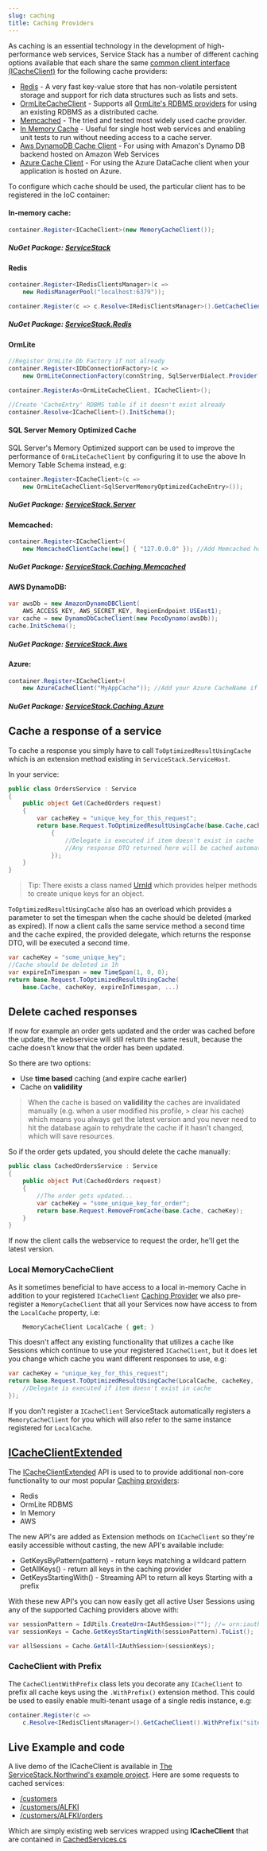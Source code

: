 ```yaml
---
slug: caching
title: Caching Providers
---
```


As caching is an essential technology in the development of high-performance web services, Service Stack has a number of different caching options available that each share the same
[common client interface (ICacheClient)](https://github.com/ServiceStack/ServiceStack/blob/master/src/ServiceStack.Interfaces/Caching/ICacheClient.cs)
for the following cache providers:

  * [Redis](https://github.com/ServiceStack/ServiceStack.Redis) - A very fast key-value store that has  non-volatile persistent storage and support for rich data structures such as lists and sets.
  * [OrmLiteCacheClient](https://www.nuget.org/packages/ServiceStack.Server) - Supports all [OrmLite's RDBMS providers](https://github.com/ServiceStack/ServiceStack.OrmLite/#download) for using an existing RDBMS as a distributed cache.
  * [Memcached](https://nuget.org/packages/ServiceStack.Caching.Memcached) - The tried and tested most widely used cache provider.
  * [In Memory Cache](https://github.com/ServiceStack/ServiceStack/blob/master/src/ServiceStack/Caching/MemoryCacheClient.cs) - Useful for single host web services and enabling unit tests to run without needing access to a cache server.
  * [Aws DynamoDB Cache Client](https://www.nuget.org/packages/ServiceStack.Aws/) - For using with Amazon's Dynamo DB backend hosted on Amazon Web Services
  * [Azure Cache Client](https://nuget.org/packages/ServiceStack.Caching.Azure) - For using the Azure DataCache client when your application is hosted on Azure.

To configure which cache should be used, the particular client has to be registered in the IoC container:

#### In-memory cache:
```csharp 
container.Register<ICacheClient>(new MemoryCacheClient());
```

##### NuGet Package: [ServiceStack](http://www.nuget.org/packages/ServiceStack)

#### Redis

```csharp 
container.Register<IRedisClientsManager>(c => 
    new RedisManagerPool("localhost:6379"));

container.Register(c => c.Resolve<IRedisClientsManager>().GetCacheClient());
```

##### NuGet Package: [ServiceStack.Redis](http://www.nuget.org/packages/ServiceStack.Redis)

#### OrmLite

```csharp 
//Register OrmLite Db Factory if not already
container.Register<IDbConnectionFactory>(c => 
    new OrmLiteConnectionFactory(connString, SqlServerDialect.Provider)); 

container.RegisterAs<OrmLiteCacheClient, ICacheClient>();

//Create 'CacheEntry' RDBMS table if it doesn't exist already
container.Resolve<ICacheClient>().InitSchema(); 
``` 

#### SQL Server Memory Optimized Cache

SQL Server's Memory Optimized support can be used to improve the performance of `OrmLiteCacheClient` 
by configuring it to use the above In Memory Table Schema instead, e.g:

```csharp
container.Register<ICacheClient>(c => 
    new OrmLiteCacheClient<SqlServerMemoryOptimizedCacheEntry>());
```

##### NuGet Package: [ServiceStack.Server](http://www.nuget.org/packages/ServiceStack.Server)

#### Memcached:
```csharp 
container.Register<ICacheClient>(
    new MemcachedClientCache(new[] { "127.0.0.0" }); //Add Memcached hosts
```

##### NuGet Package: [ServiceStack.Caching.Memcached](http://www.nuget.org/packages/ServiceStack.Caching.Memcached)

#### AWS DynamoDB:

```csharp
var awsDb = new AmazonDynamoDBClient(
    AWS_ACCESS_KEY, AWS_SECRET_KEY, RegionEndpoint.USEast1);
var cache = new DynamoDbCacheClient(new PocoDynamo(awsDb));
cache.InitSchema();
```
##### NuGet Package: [ServiceStack.Aws](http://www.nuget.org/packages/ServiceStack.Aws)

#### Azure:
```csharp 
container.Register<ICacheClient>(
    new AzureCacheClient("MyAppCache")); //Add your Azure CacheName if any
```

##### NuGet Package: [ServiceStack.Caching.Azure](http://www.nuget.org/packages/ServiceStack.Caching.Azure)

## Cache a response of a service

To cache a response you simply have to call `ToOptimizedResultUsingCache` which is an extension method existing in `ServiceStack.ServiceHost`.

In your service:

```csharp
public class OrdersService : Service
{
    public object Get(CachedOrders request)
    {
        var cacheKey = "unique_key_for_this_request";
        return base.Request.ToOptimizedResultUsingCache(base.Cache,cacheKey,()=> 
            {
                //Delegate is executed if item doesn't exist in cache 
                //Any response DTO returned here will be cached automatically
            });
    }
}
```

> Tip: There exists a class named [UrnId](https://github.com/ServiceStack/ServiceStack/blob/master/src/ServiceStack.Common/UrnId.cs) which provides helper methods to create unique keys for an object.

`ToOptimizedResultUsingCache` also has an overload which provides a parameter to set the timespan when the cache should be deleted (marked as expired). If now a client calls the same service method a second time and the cache expired, the provided delegate, which returns the response DTO, will be executed a second time.

```csharp
var cacheKey = "some_unique_key";
//Cache should be deleted in 1h
var expireInTimespan = new TimeSpan(1, 0, 0);
return base.Request.ToOptimizedResultUsingCache(
    base.Cache, cacheKey, expireInTimespan, ...)
```

## Delete cached responses

If now for example an order gets updated and the order was cached before the update, the webservice will still return the same result, because the cache doesn't know that the order has been updated.

So there are two options:

- Use **time based** caching (and expire cache earlier)
- Cache on **validility** 

> When the cache is based on **validility** the caches are invalidated manually (e.g. when a user modified his profile, > clear his cache) which means you always get the latest version and you never need to hit the database again to rehydrate the cache if it hasn't changed, which will save resources.

So if the order gets updated, you should delete the cache manually:

```csharp
public class CachedOrdersService : Service
{
    public object Put(CachedOrders request)
    {
        //The order gets updated...
        var cacheKey = "some_unique_key_for_order";
        return base.Request.RemoveFromCache(base.Cache, cacheKey);
    }
}
```

If now the client calls the webservice to request the order, he'll get the latest version.

### Local MemoryCacheClient

As it sometimes beneficial to have access to a local in-memory Cache in addition to your registered `ICacheClient` 
[Caching Provider](/caching)
we also pre-register a `MemoryCacheClient` that all your Services now have access to from the `LocalCache` 
property, i.e:

```csharp
    MemoryCacheClient LocalCache { get; }
```

This doesn't affect any existing functionality that utilizes a cache like Sessions which continue to use
your registered `ICacheClient`, but it does let you change which cache you want different responses to use, e.g: 

```csharp
var cacheKey = "unique_key_for_this_request";
return base.Request.ToOptimizedResultUsingCache(LocalCache, cacheKey, () => {
    //Delegate is executed if item doesn't exist in cache 
});
```

If you don't register a `ICacheClient` ServiceStack automatically registers a `MemoryCacheClient` for you 
which will also refer to the same instance registered for `LocalCache`.

## [ICacheClientExtended](https://github.com/ServiceStack/ServiceStack/blob/master/src/ServiceStack.Interfaces/Caching/ICacheClientExtended.cs)

The [ICacheClientExtended](https://github.com/ServiceStack/ServiceStack/blob/master/src/ServiceStack.Interfaces/Caching/ICacheClientExtended.cs)
API is used to to provide additional non-core functionality to our most popular 
[Caching providers](/caching):

 - Redis
 - OrmLite RDBMS
 - In Memory
 - AWS
 
The new API's are added as Extension methods on `ICacheClient` so they're easily accessible without casting, the new API's available include: 
  
  - GetKeysByPattern(pattern) - return keys matching a wildcard pattern
  - GetAllKeys() - return all keys in the caching provider
  - GetKeysStartingWith() - Streaming API to return all keys Starting with a prefix

With these new API's you can now easily get all active User Sessions using any of the supported Caching providers above with:

```csharp
var sessionPattern = IdUtils.CreateUrn<IAuthSession>(""); //= urn:iauthsession:
var sessionKeys = Cache.GetKeysStartingWith(sessionPattern).ToList();

var allSessions = Cache.GetAll<IAuthSession>(sessionKeys);
```

### CacheClient with Prefix

The `CacheClientWithPrefix` class lets you decorate any `ICacheClient` to prefix all cache keys using the `.WithPrefix()` extension method. This could be used to easily enable multi-tenant usage of a single redis instance, e.g:

```csharp
container.Register(c => 
    c.Resolve<IRedisClientsManager>().GetCacheClient().WithPrefix("site1"));
```

## Live Example and code

A live demo of the ICacheClient is available in [The ServiceStack.Northwind's example project](http://northwind.servicestack.net/). Here are some requests to cached services:

  * [/customers](http://northwind.servicestack.net/cached/customers)
  * [/customers/ALFKI](http://northwind.servicestack.net/cached/customers/ALFKI)
  * [/customers/ALFKI/orders](http://northwind.servicestack.net/cached/customers/ALFKI/orders)

Which are simply existing web services wrapped using **ICacheClient** that are contained in [CachedServices.cs](https://github.com/ServiceStack/ServiceStack.Examples/blob/master/src/ServiceStack.Northwind/ServiceStack.Northwind.ServiceInterface/CachedServices.cs)